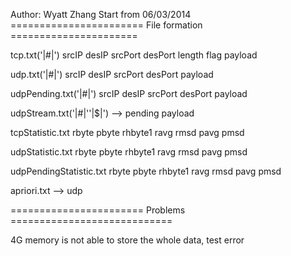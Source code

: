 Author: Wyatt Zhang
Start from 06/03/2014
======================= File formation ======================

tcp.txt('|#|')
	srcIP desIP srcPort desPort length flag payload

udp.txt('|#|')
	srcIP desIP srcPort desPort payload

udpPending.txt('|#|')
	srcIP desIP srcPort desPort payload

udpStream.txt('|#|'\'|$|') --> pending
	payload

tcpStatistic.txt
	rbyte pbyte rhbyte1 ravg rmsd pavg pmsd

udpStatistic.txt
	rbyte pbyte rhbyte1 ravg rmsd pavg pmsd

udpPendingStatistic.txt
	rbyte pbyte rhbyte1 ravg rmsd pavg pmsd

apriori.txt --> udp

======================= Problems ============================

4G memory is not able to store the whole data, test error